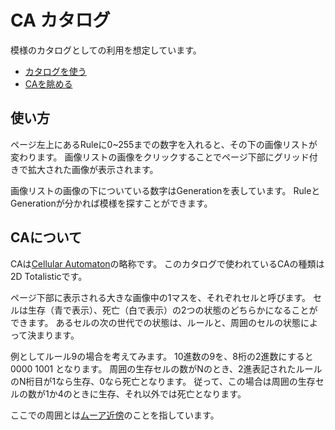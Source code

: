 # CA カタログ
模様のカタログとしての利用を想定しています。

- [カタログを使う](http://ryukau.github.io/CACatalog/)
- [CAを眺める](http://ryukau.github.io/FS021/)

## 使い方
ページ左上にあるRuleに0~255までの数字を入れると、その下の画像リストが変わります。
画像リストの画像をクリックすることでページ下部にグリッド付きで拡大された画像が表示されます。

画像リストの画像の下についている数字はGenerationを表しています。
RuleとGenerationが分かれば模様を探すことができます。
 
## CAについて
CAは[Cellular Automaton](https://ja.wikipedia.org/wiki/%E3%82%BB%E3%83%AB%E3%83%BB%E3%82%AA%E3%83%BC%E3%83%88%E3%83%9E%E3%83%88%E3%83%B3)の略称です。
このカタログで使われているCAの種類は2D Totalisticです。

ページ下部に表示される大きな画像中の1マスを、それぞれセルと呼びます。
セルは生存（青で表示）、死亡（白で表示）の2つの状態のどちらかになることができます。
あるセルの次の世代での状態は、ルールと、周囲のセルの状態によって決まります。

例としてルール9の場合を考えてみます。
10進数の9を、8桁の2進数にすると 0000 1001 となります。
周囲の生存セルの数がNのとき、2進表記されたルールのN桁目が1なら生存、0なら死亡となります。
従って、この場合は周囲の生存セルの数が1か4のときに生存、それ以外では死亡となります。

ここでの周囲とは[ムーア近傍](https://en.wikipedia.org/wiki/Moore_neighborhood)のことを指しています。